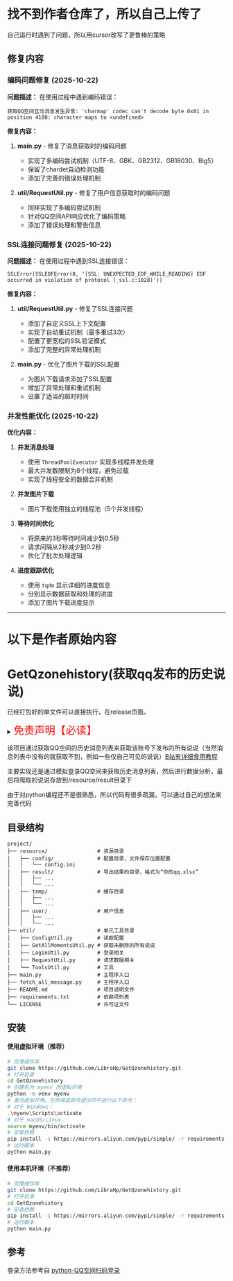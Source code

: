 # 找不到作者仓库了，所以自己上传了


自己运行时遇到了问题，所以用cursor改写了更鲁棒的策略

## 修复内容

### 编码问题修复 (2025-10-22)

**问题描述：**
在使用过程中遇到编码错误：
```
获取QQ空间互动消息发生异常: 'charmap' codec can't decode byte 0x81 in position 4180: character maps to <undefined>
```

**修复内容：**
1. **main.py** - 修复了消息获取时的编码问题
   - 实现了多编码尝试机制（UTF-8、GBK、GB2312、GB18030、Big5）
   - 保留了chardet自动检测功能
   - 添加了完善的错误处理机制

2. **util/RequestUtil.py** - 修复了用户信息获取时的编码问题
   - 同样实现了多编码尝试机制
   - 针对QQ空间API响应优化了编码策略
   - 添加了错误处理和警告信息



### SSL连接问题修复 (2025-10-22)

**问题描述：**
在使用过程中遇到SSL连接错误：
```
SSLError(SSLEOFError(8, '[SSL: UNEXPECTED_EOF_WHILE_READING] EOF occurred in violation of protocol (_ssl.c:1028)'))
```

**修复内容：**
1. **util/RequestUtil.py** - 修复了SSL连接问题
   - 添加了自定义SSL上下文配置
   - 实现了自动重试机制（最多重试3次）
   - 配置了更宽松的SSL验证模式
   - 添加了完整的异常处理机制

2. **main.py** - 优化了图片下载的SSL配置
   - 为图片下载请求添加了SSL配置
   - 增加了异常处理和重试机制
   - 设置了适当的超时时间



### 并发性能优化 (2025-10-22)


**优化内容：**
1. **并发消息处理**
   - 使用 `ThreadPoolExecutor` 实现多线程并发处理
   - 最大并发数限制为8个线程，避免过载
   - 实现了线程安全的数据合并机制

2. **并发图片下载**
   - 图片下载使用独立的线程池（5个并发线程）

3. **等待时间优化**
   - 将原来的3秒等待时间减少到0.5秒
   - 请求间隔从2秒减少到0.2秒
   - 优化了批次处理逻辑

4. **进度跟踪优化**
   - 使用 `tqdm` 显示详细的进度信息
   - 分别显示数据获取和处理的进度
   - 添加了图片下载进度显示







---
# 以下是作者原始内容

# GetQzonehistory(获取qq发布的历史说说)

已经打包好的单文件可以直接执行，在release页面。


<details><summary><font color="#FF0000" size="5">免责声明【必读】</font></summary>

本工具仅供学习和技术研究使用，不得用于任何商业或非法行为，否则后果自负。

本工具的作者不对本工具的安全性、完整性、可靠性、有效性、正确性或适用性做任何明示或暗示的保证，也不对本工具的使用或滥用造成的任何直接或间接的损失、责任、索赔、要求或诉讼承担任何责任。

本工具的作者保留随时修改、更新、删除或终止本工具的权利，无需事先通知或承担任何义务。

本工具的使用者应遵守相关法律法规，尊重QQ的版权和隐私，不得侵犯QQ或其他第三方的合法权益，不得从事任何违法或不道德的行为。

本工具的使用者在下载、安装、运行或使用本工具时，即表示已阅读并同意本免责声明。如有异议，请立即停止使用本工具，并删除所有相关文件。

</details>


该项目通过获取QQ空间的历史消息列表来获取该账号下发布的所有说说（当然消息列表中没有的就获取不到，例如一些仅自己可见的说说）[B站有详细食用教程](https://space.bilibili.com/1117414477)

主要实现还是通过模拟登录QQ空间来获取历史消息列表，然后进行数据分析，最后将爬取的说说存放到/resource/result目录下

由于对python编程还不是很熟悉，所以代码有很多疏漏，可以通过自己的想法来完善代码
## 目录结构

```text
project/
├── resource/                # 资源目录
│   ├── config/              # 配置目录，文件保存位置配置
│   │   └── config.ini
│   ├── result/              # 导出结果的目录，格式为“你的qq.xlsx”
│   │   ├── ...
│   │   └── ...
│   ├── temp/                # 缓存目录
│   │   ├── ...
│   │   └── ...
│   ├── user/                # 用户信息
│   │   ├── ...
│   │   └── ...
├── util/                    # 单元工具目录
│   ├── ConfigUtil.py        # 读取配置
│   ├── GetAllMomentsUtil.py # 获取未删除的所有说说
│   ├── LoginUtil.py         # 登录相关
│   ├── RequestUtil.py       # 请求数据相关
│   └── ToolsUtil.py         # 工具
├── main.py                  # 主程序入口
├── fetch_all_message.py     # 主程序入口
├── README.md                # 项目说明文件
├── requirements.txt         # 依赖项列表
└── LICENSE                  # 许可证文件
```

## 安装

#### 使用虚拟环境（推荐）
```bash
# 克隆储存库
git clone https://github.com/LibraHp/GetQzonehistory.git
# 打开目录
cd GetQzonehistory
# 创建名为 myenv 的虚拟环境
python -m venv myenv
# 激活虚拟环境。在终端或命令提示符中运行以下命令：
# 对于 Windows：
.\myenv\Scripts\activate
# 对于 macOS/Linux：
source myenv/bin/activate
# 安装依赖
pip install -i https://mirrors.aliyun.com/pypi/simple/ -r requirements.txt
# 运行脚本
python main.py
```
#### 使用本机环境（不推荐）
```bash
# 克隆储存库
git clone https://github.com/LibraHp/GetQzonehistory.git
# 打开目录
cd GetQzonehistory
# 安装依赖
pip install -i https://mirrors.aliyun.com/pypi/simple/ -r requirements.txt
# 运行脚本
python main.py
```


## 参考

登录方法参考自
[python-QQ空间扫码登录](https://blog.csdn.net/m0_50153253/article/details/113780595)

